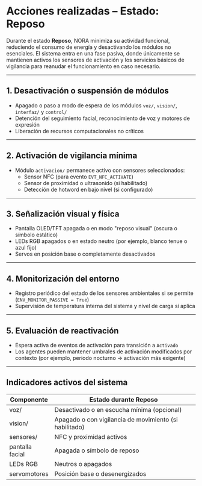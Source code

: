 # Acciones realizadas – Estado: Reposo

Durante el estado **Reposo**, NORA minimiza su actividad funcional, reduciendo el consumo de energía y desactivando los módulos no esenciales. El sistema entra en una fase pasiva, donde únicamente se mantienen activos los sensores de activación y los servicios básicos de vigilancia para reanudar el funcionamiento en caso necesario.

---

## 1. Desactivación o suspensión de módulos

- Apagado o paso a modo de espera de los módulos `voz/`, `vision/`, `interfaz/` y `control/`
- Detención del seguimiento facial, reconocimiento de voz y motores de expresión
- Liberación de recursos computacionales no críticos

---

## 2. Activación de vigilancia mínima

- Módulo `activacion/` permanece activo con sensores seleccionados:
  - Sensor NFC (para evento `EVT_NFC_ACTIVATE`)
  - Sensor de proximidad o ultrasonido (si habilitado)
  - Detección de hotword en bajo nivel (si configurado)

---

## 3. Señalización visual y física

- Pantalla OLED/TFT apagada o en modo "reposo visual" (oscura o símbolo estático)
- LEDs RGB apagados o en estado neutro (por ejemplo, blanco tenue o azul fijo)
- Servos en posición base o completamente desactivados

---

## 4. Monitorización del entorno

- Registro periódico del estado de los sensores ambientales si se permite (`ENV_MONITOR_PASSIVE = True`)
- Supervisión de temperatura interna del sistema y nivel de carga si aplica

---

## 5. Evaluación de reactivación

- Espera activa de eventos de activación para transición a `Activado`
- Los agentes pueden mantener umbrales de activación modificados por contexto (por ejemplo, periodo nocturno → activación más exigente)

---

## Indicadores activos del sistema

| Componente        | Estado durante Reposo                      |
|-------------------|---------------------------------------------|
| voz/              | Desactivado o en escucha mínima (opcional) |
| vision/           | Apagado o con vigilancia de movimiento (si habilitado) |
| sensores/         | NFC y proximidad activos                   |
| pantalla facial   | Apagada o símbolo de reposo                |
| LEDs RGB          | Neutros o apagados                         |
| servomotores      | Posición base o desenergizados             |
